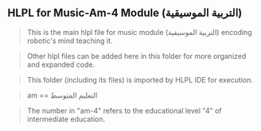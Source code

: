 ## HLPL for Music-Am-4 Module (التربية الموسيقية)
>This is the main hlpl file for music module (التربية الموسيقية) encoding robotic's mind teaching it.

>Other hlpl files can be added here in this folder for more organized and expanded code.

>This folder (including its files) is imported by HLPL IDE for execution.

>am == التعليم المتوسط

>The number in "am-4" refers to the educational level "4" of intermediate education.
